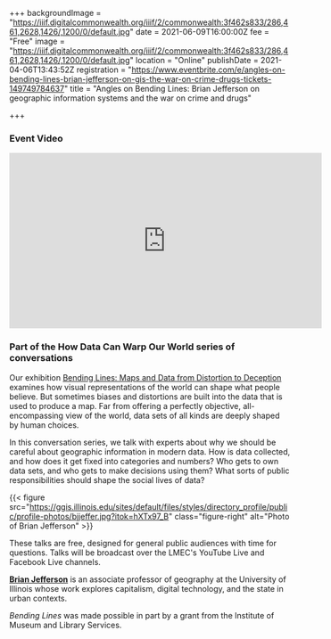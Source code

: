+++
backgroundImage = "https://iiif.digitalcommonwealth.org/iiif/2/commonwealth:3f462s833/286,461,2628,1426/,1200/0/default.jpg"
date = 2021-06-09T16:00:00Z
fee = "Free"
image = "https://iiif.digitalcommonwealth.org/iiif/2/commonwealth:3f462s833/286,461,2628,1426/,1200/0/default.jpg"
location = "Online"
publishDate = 2021-04-06T13:43:52Z
registration = "https://www.eventbrite.com/e/angles-on-bending-lines-brian-jefferson-on-gis-the-war-on-crime-drugs-tickets-149749784637"
title = "Angles on Bending Lines: Brian Jefferson on geographic information systems and the war on crime and drugs"

+++
### Event Video

<iframe width="560" height="315" src="https://www.youtube.com/embed/cG8SbH3dOH4" title="YouTube video player" frameborder="0" allow="accelerometer; autoplay; clipboard-write; encrypted-media; gyroscope; picture-in-picture" allowfullscreen></iframe>

### Part of the How Data Can Warp Our World series of conversations

Our exhibition [Bending Lines: Maps and Data from Distortion to Deception](https://www.leventhalmap.org/digital-exhibitions/bending-lines/) examines how visual representations of the world can shape what people believe. But sometimes biases and distortions are built into the data that is used to produce a map. Far from offering a perfectly objective, all-encompassing view of the world, data sets of all kinds are deeply shaped by human choices.

In this conversation series, we talk with experts about why we should be careful about geographic information in modern data. How is data collected, and how does it get fixed into categories and numbers? Who gets to own data sets, and who gets to make decisions using them? What sorts of public responsibilities should shape the social lives of data?

{{< figure src="https://ggis.illinois.edu/sites/default/files/styles/directory_profile/public/profile-photos/bjjeffer.jpg?itok=hXTx97_B" class="figure-right" alt="Photo of Brian Jefferson" >}}

These talks are free, designed for general public audiences with time for questions. Talks will be broadcast over the LMEC's YouTube Live and Facebook Live channels.

[**Brian Jefferson**](https://ggis.illinois.edu/directory/profile/bjjeffer) is an associate professor of geography at the University of Illinois whose work explores capitalism, digital technology, and the state in urban contexts.

_Bending Lines_ was made possible in part by a grant from the Institute of Museum and Library Services.